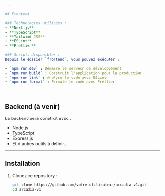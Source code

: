 ```yaml
---

## Frontend

### Technologies utilisées :
- **Next.js**
- **TypeScript**
- **Tailwind CSS**
- **ESLint**
- **Prettier**

### Scripts disponibles :
Depuis le dossier `frontend`, vous pouvez exécuter :

- `npm run dev` : Démarre le serveur de développement
- `npm run build` : Construit l'application pour la production
- `npm run lint` : Analyse le code avec ESLint
- `npm run format` : Formate le code avec Prettier

---
```


## Backend (à venir)

Le backend sera construit avec :

- Node.js
- TypeScript
- Express.js
- Et d'autres outils à définir...

---

## Installation

1. Clonez ce repository :
   ```bash
   git clone https://github.com/votre-utilisateur/arcadia-v1.git
   cd arcadia-v1
   ```
